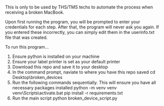 This is only to be used by THS/TMS techs to automate the process when receiving a broken MacBook.

Upon first running the program, you will be prompted to enter your credentials for each step. After that, the program will never ask you again. If you entered these incorrectly, you can simply edit them in the userinfo.txt file that was created.

To run this program...
  1. Ensure python is installed on your machine
  2. Ensure your label printer is set as your default printer
  3. Download this repo and save it to your desktop
  4. In the command prompt, naviate to where you have this repo saved
       cd Desktop\broken_devices
  5. Run the following commands sequentially. This will ensure you have all necessary packages installed
       python -m venv venv
       venv\Scripts\activate.bat
       pip install -r requirements.txt
  6. Run the main script
       python broken_device_script.py
